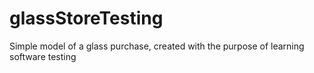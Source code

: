 # glassStoreTesting
Simple model of a glass purchase, created with the purpose of learning software testing

